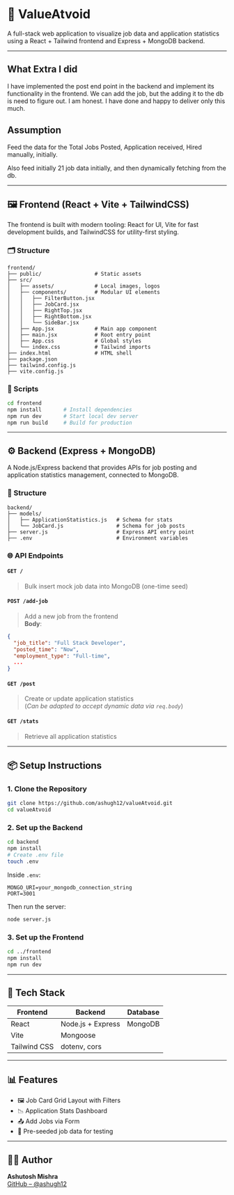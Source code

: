 # 🚀 ValueAtvoid

A full-stack web application to visualize job data and application statistics using a React + Tailwind frontend and Express + MongoDB backend.

---

## What Extra I did

I have implemented the post end point in the backend and implement its functionality in the frontend. We can add the job, but the adding it to the db is need to figure out. I am honest. I have done and happy to deliver only this much. 

## Assumption
Feed the data for the Total Jobs Posted,
Application received, Hired manually, initially. 

Also feed initially 21 job data initially, and then dynamically fetching from the db. 


---

## 🖼 Frontend (React + Vite + TailwindCSS)

The frontend is built with modern tooling: React for UI, Vite for fast development builds, and TailwindCSS for utility-first styling.

### 🗂 Structure

```
frontend/
├── public/                 # Static assets
├── src/
│   ├── assets/             # Local images, logos
│   ├── components/         # Modular UI elements
│   │   ├── FilterButton.jsx
│   │   ├── JobCard.jsx
│   │   ├── RightTop.jsx
│   │   ├── RightBottom.jsx
│   │   └── SideBar.jsx
│   ├── App.jsx             # Main app component
│   ├── main.jsx            # Root entry point
│   ├── App.css             # Global styles
│   └── index.css           # Tailwind imports
├── index.html              # HTML shell
├── package.json
├── tailwind.config.js
├── vite.config.js
```

### 🧪 Scripts

```bash
cd frontend
npm install       # Install dependencies
npm run dev       # Start local dev server
npm run build     # Build for production
```

---

## ⚙️ Backend (Express + MongoDB)

A Node.js/Express backend that provides APIs for job posting and application statistics management, connected to MongoDB.

### 📁 Structure

```
backend/
├── models/
│   ├── ApplicationStatistics.js   # Schema for stats
│   └── JobCard.js                 # Schema for job posts
├── server.js                      # Express API entry point
├── .env                           # Environment variables
```

### 🌐 API Endpoints

#### `GET /`
> Bulk insert mock job data into MongoDB (one-time seed)

#### `POST /add-job`
> Add a new job from the frontend  
**Body**:
```json
{
  "job_title": "Full Stack Developer",
  "posted_time": "Now",
  "employment_type": "Full-time",
  ...
}
```

#### `GET /post`
> Create or update application statistics  
(*Can be adapted to accept dynamic data via `req.body`*)

#### `GET /stats`
> Retrieve all application statistics

---

## 📦 Setup Instructions

### 1. Clone the Repository

```bash
git clone https://github.com/ashugh12/valueAtvoid.git
cd valueAtvoid
```

### 2. Set up the Backend

```bash
cd backend
npm install
# Create .env file
touch .env
```

Inside `.env`:

```
MONGO_URI=your_mongodb_connection_string
PORT=3001
```

Then run the server:

```bash
node server.js
```

### 3. Set up the Frontend

```bash
cd ../frontend
npm install
npm run dev
```

---

## 🧠 Tech Stack

| Frontend        | Backend         | Database     |
|----------------|------------------|--------------|
| React           | Node.js + Express| MongoDB      |
| Vite            | Mongoose         |              |
| Tailwind CSS    | dotenv, cors     |              |

---

## 📊 Features

- 🖼 Job Card Grid Layout with Filters
- 📉 Application Stats Dashboard
- 📤 Add Jobs via Form
- 🧪 Pre-seeded job data for testing

---

## 🧑‍💻 Author

**Ashutosh Mishra**  
[GitHub – @ashugh12](https://github.com/ashugh12)
